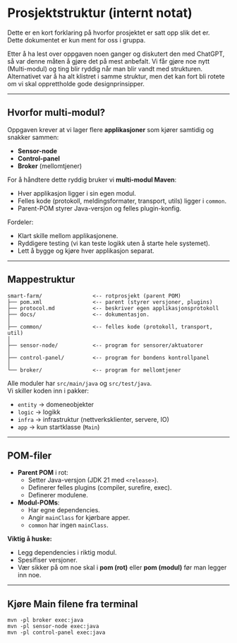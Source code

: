 # Prosjektstruktur (internt notat)

Dette er en kort forklaring på hvorfor prosjektet er satt opp slik det er.     
Dette dokumentet er kun ment for oss i gruppa.  
  
Etter å ha lest over oppgaven noen ganger og diskutert den med ChatGPT, så var denne måten å gjøre det på mest anbefalt. Vi får gjøre noe nytt (Multi-modul) og ting blir ryddig når man blir vandt med strukturen. Alternativet var å ha alt klistret i samme struktur, men det kan fort bli rotete om vi skal opprettholde gode designprinsipper.

---

## Hvorfor multi-modul?
Oppgaven krever at vi lager flere **applikasjoner** som kjører samtidig og snakker sammen:
- **Sensor-node**
- **Control-panel**
- **Broker** (mellomtjener)

For å håndtere dette ryddig bruker vi **multi-modul Maven**:
- Hver applikasjon ligger i sin egen modul.
- Felles kode (protokoll, meldingsformater, transport, utils) ligger i `common`.
- Parent-POM styrer Java-versjon og felles plugin-konfig.

Fordeler:
- Klart skille mellom applikasjonene.
- Ryddigere testing (vi kan teste logikk uten å starte hele systemet).
- Lett å bygge og kjøre hver applikasjon separat.

---

## Mappestruktur

```text
smart-farm/                <-- rotprosjekt (parent POM)
├── pom.xml                <-- parent (styrer versjoner, plugins)
├── protocol.md            <-- beskriver egen applikasjonsprotokoll
├── docs/                  <-- dokumentasjon.
│
├── common/                <-- felles kode (protokoll, transport, util)
│
├── sensor-node/           <-- program for sensorer/aktuatorer
│
├── control-panel/         <-- program for bondens kontrollpanel
│
└── broker/                <-- program for mellomtjener
```

Alle moduler har `src/main/java` og `src/test/java`.  
Vi skiller koden inn i pakker:
- `entity` → domeneobjekter
- `logic` → logikk
- `infra` → infrastruktur (nettverksklienter, servere, IO)
- `app` → kun startklasse (`Main`)

---

## POM-filer
- **Parent POM** i rot:
  - Setter Java-versjon (JDK 21 med `<release>`).
  - Definerer felles plugins (compiler, surefire, exec).
  - Definerer modulene.
- **Modul-POMs**:
  - Har egne dependencies.
  - Angir `mainClass` for kjørbare apper.
  - `common` har ingen `mainClass`.

**Viktig å huske:**
- Legg dependencies i riktig modul.
- Spesifiser versjoner.
- Vær sikker på om noe skal i **pom (rot)** eller **pom (modul)** før man legger inn noe.

---

## Kjøre Main filene fra terminal
```text
mvn -pl broker exec:java
mvn -pl sensor-node exec:java
mvn -pl control-panel exec:java
```